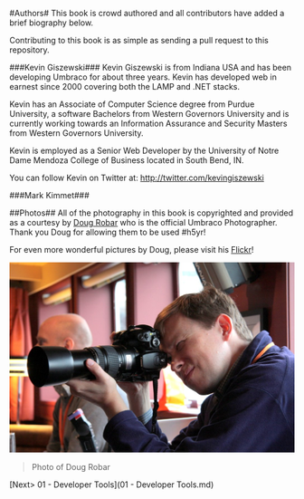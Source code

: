 #Authors#
This book is crowd authored and all contributors have added a brief biography  below.

Contributing to this book is as simple as sending a pull request to this repository.

###Kevin Giszewski###
Kevin Giszewski is from Indiana USA and has been developing Umbraco for about three years.  Kevin has developed web in earnest since 2000 covering both the LAMP and .NET stacks. 

Kevin has an Associate of Computer Science degree from Purdue University, a software Bachelors from Western Governors University and is currently working towards an Information Assurance and Security Masters from Western Governors University.

Kevin is employed as a Senior Web Developer by the University of Notre Dame Mendoza College of Business located in South Bend, IN.

You can follow Kevin on Twitter at: http://twitter.com/kevingiszewski

###Mark Kimmet###

##Photos##
All of the photography in this book is copyrighted and provided as a courtesy by [Doug Robar](https://twitter.com/drobar) who is the official Umbraco Photographer.  Thank you Doug for allowing them to be used #h5yr!

For even more wonderful pictures by Doug, please visit his [Flickr](https://www.flickr.com/photos/percipientstudios/sets/with/72157605372962113)!

![4372945716_0cecd1e8c2_o.jpg](assets/4372945716_0cecd1e8c2_o.jpg)

>Photo of Doug Robar

[Next> 01 - Developer Tools](01 - Developer Tools.md)
